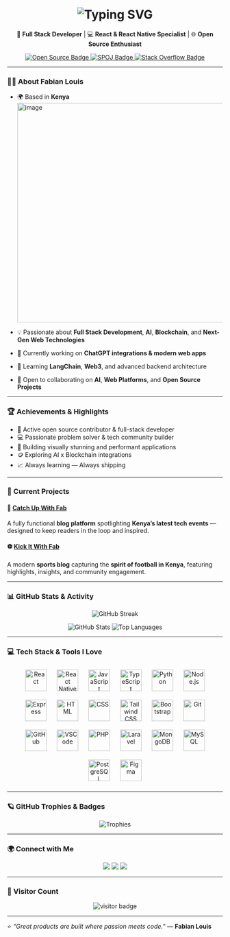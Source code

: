<!-- ✨ Animated Typing Intro -->
<h1 align="center">
  <img src="https://readme-typing-svg.herokuapp.com?font=Fira+Code&pause=1000&color=00C2CB&center=true&vCenter=true&width=600&lines=👋+Hey+I'm+Fabian+Louis;🚀+Full+Stack+Developer;⚛️+React+%7C+React+Native+Specialist;🌍+Tech+Enthusiast+from+Kenya;🎯+Building+impactful+digital+experiences" alt="Typing SVG" />
</h1>

<p align="center">
  🚀 <strong>Full Stack Developer</strong> | 💻 <strong>React & React Native Specialist</strong> | 🌐 <strong>Open Source Enthusiast</strong>
</p>

<p align="center">
  <a href="https://committers.top/india_private" target="_blank">
    <img src="https://img.shields.io/badge/Active-Open%20Source%20Contributor-blue?style=for-the-badge" alt="Open Source Badge"/>
  </a>
  <a href="https://www.spoj.com/" target="_blank">
    <img src="https://img.shields.io/badge/Problem%20Solving-Competitive%20Programming-orange?style=for-the-badge" alt="SPOJ Badge"/>
  </a>
  <a href="https://stackoverflow.com" target="_blank">
    <img src="https://img.shields.io/badge/StackOverflow-Active%20Contributor-brightgreen?style=for-the-badge" alt="Stack Overflow Badge"/>
  </a>
</p>

---

### 🧑‍💻 About Fabian Louis

- 🌍 Based in **Kenya** <img width="512" height="512" alt="image" src="https://github.com/user-attachments/assets/548de6a5-b4b5-4e73-8d6e-2fe8b8237cb4" />
  
- 💡 Passionate about **Full Stack Development**, **AI**, **Blockchain**, and **Next-Gen Web Technologies**  
- 🔭 Currently working on **ChatGPT integrations & modern web apps**  
- 🌱 Learning **LangChain**, **Web3**, and advanced backend architecture  
- 🤝 Open to collaborating on **AI**, **Web Platforms**, and **Open Source Projects**

---

### 🏆 Achievements & Highlights

- 🏅 Active open source contributor & full-stack developer  
- 💻 Passionate problem solver & tech community builder  
- 🚀 Building visually stunning and performant applications  
- 🪙 Exploring AI x Blockchain integrations  
- 📈 Always learning — Always shipping

---

### 🚀 Current Projects

#### 📰 [Catch Up With Fab](https://catchupwithfab.lovable.app/)
A fully functional **blog platform** spotlighting **Kenya’s latest tech events** — designed to keep readers in the loop and inspired.

#### ⚽ [Kick It With Fab](https://kickitwithfab.bolt.host/)
A modern **sports blog** capturing the **spirit of football in Kenya**, featuring highlights, insights, and community engagement.

---

### 📊 GitHub Stats & Activity

<p align="center">
  <img src="https://streak-stats.demolab.com?user=fabianlouis&theme=tokyonight&hide_border=true" alt="GitHub Streak"/>
</p>

<p align="center">
  <img src="https://github-readme-stats.vercel.app/api?username=fabianlouis&show_icons=true&theme=tokyonight&hide_border=true" alt="GitHub Stats"/>
  <img src="https://github-readme-stats.vercel.app/api/top-langs/?username=fabianlouis&layout=compact&theme=tokyonight&hide_border=true" alt="Top Languages"/>
</p>

---

### 💻 Tech Stack & Tools I Love

<p align="center">
  <img src="https://cdn.jsdelivr.net/gh/devicons/devicon/icons/react/react-original.svg" height="50" alt="React" style="margin: 10px; animation: bounce 2s infinite;" />
  <img src="https://cdn.jsdelivr.net/gh/devicons/devicon/icons/react/react-original.svg" height="50" alt="React Native" style="margin: 10px; animation: bounce 2s infinite 0.2s;" />
  <img src="https://cdn.jsdelivr.net/gh/devicons/devicon/icons/javascript/javascript-original.svg" height="50" alt="JavaScript" style="margin: 10px; animation: bounce 2s infinite 0.4s;" />
  <img src="https://cdn.jsdelivr.net/gh/devicons/devicon/icons/typescript/typescript-original.svg" height="50" alt="TypeScript" style="margin: 10px; animation: bounce 2s infinite 0.6s;" />
  <img src="https://cdn.jsdelivr.net/gh/devicons/devicon/icons/python/python-original.svg" height="50" alt="Python" style="margin: 10px; animation: bounce 2s infinite 0.8s;" />
  <img src="https://cdn.jsdelivr.net/gh/devicons/devicon/icons/nodejs/nodejs-original.svg" height="50" alt="Node.js" style="margin: 10px; animation: bounce 2s infinite 1s;" />
  <img src="https://cdn.jsdelivr.net/gh/devicons/devicon/icons/express/express-original.svg" height="50" alt="Express" style="margin: 10px; animation: bounce 2s infinite 1.2s;" />
  <img src="https://cdn.jsdelivr.net/gh/devicons/devicon/icons/html5/html5-original.svg" height="50" alt="HTML" style="margin: 10px; animation: bounce 2s infinite 1.4s;" />
  <img src="https://cdn.jsdelivr.net/gh/devicons/devicon/icons/css3/css3-original.svg" height="50" alt="CSS" style="margin: 10px; animation: bounce 2s infinite 1.6s;" />
  <img src="https://cdn.jsdelivr.net/gh/devicons/devicon/icons/tailwindcss/tailwindcss-original.svg" height="50" alt="Tailwind CSS" style="margin: 10px; animation: bounce 2s infinite 1.8s;" />
  <img src="https://cdn.jsdelivr.net/gh/devicons/devicon/icons/bootstrap/bootstrap-original.svg" height="50" alt="Bootstrap" style="margin: 10px; animation: bounce 2s infinite 2s;" />
  <img src="https://cdn.jsdelivr.net/gh/devicons/devicon/icons/git/git-original.svg" height="50" alt="Git" style="margin: 10px; animation: bounce 2s infinite 2.2s;" />
  <img src="https://cdn.jsdelivr.net/gh/devicons/devicon/icons/github/github-original.svg" height="50" alt="GitHub" style="margin: 10px; animation: bounce 2s infinite 2.4s;" />
  <img src="https://cdn.jsdelivr.net/gh/devicons/devicon/icons/vscode/vscode-original.svg" height="50" alt="VSCode" style="margin: 10px; animation: bounce 2s infinite 2.6s;" />
  <img src="https://cdn.jsdelivr.net/gh/devicons/devicon/icons/php/php-original.svg" height="50" alt="PHP" style="margin: 10px; animation: bounce 2s infinite 2.8s;" />
  <img src="https://cdn.jsdelivr.net/gh/devicons/devicon/icons/laravel/laravel-original.svg" height="50" alt="Laravel" style="margin: 10px; animation: bounce 2s infinite 3s;" />
  <img src="https://cdn.jsdelivr.net/gh/devicons/devicon/icons/mongodb/mongodb-original.svg" height="50" alt="MongoDB" style="margin: 10px; animation: bounce 2s infinite 3.2s;" />
  <img src="https://cdn.jsdelivr.net/gh/devicons/devicon/icons/mysql/mysql-original.svg" height="50" alt="MySQL" style="margin: 10px; animation: bounce 2s infinite 3.4s;" />
  <img src="https://cdn.jsdelivr.net/gh/devicons/devicon/icons/postgresql/postgresql-original.svg" height="50" alt="PostgreSQL" style="margin: 10px; animation: bounce 2s infinite 3.6s;" />
  <img src="https://cdn.jsdelivr.net/gh/devicons/devicon/icons/figma/figma-original.svg" height="50" alt="Figma" style="margin: 10px; animation: bounce 2s infinite 3.8s;" />
</p>

<style>
@keyframes bounce {
  0%, 20%, 50%, 80%, 100% { transform: translateY(0); }
  40% { transform: translateY(-10px); }
  60% { transform: translateY(-5px); }
}
</style>

---

### 🪐 GitHub Trophies & Badges

<p align="center">
  <img src="https://github-profile-trophy.vercel.app/?username=fabianlouis&theme=tokyonight&no-frame=true&row=1&column=6" alt="Trophies"/>
</p>

---

### 🌍 Connect with Me

<p align="center">
  <a href="https://x.com/_fabianlouis"><img src="https://img.shields.io/badge/X-@FabianLouis-black?style=for-the-badge&logo=x" /></a>
  <a href="https://fabianlouis.figma.site"><img src="https://img.shields.io/badge/Portfolio-Figma-black?style=for-the-badge&logo=figma" /></a>
  <a href="mailto:fabianlouis99@gmail.com"><img src="https://img.shields.io/badge/Email-Contact%20Me-green?style=for-the-badge&logo=gmail" /></a>
</p>

---

### 👀 Visitor Count

<p align="center">
  <img src="https://komarev.com/ghpvc/?username=fabianlouis&label=Profile%20Views&color=0e75b6&style=for-the-badge" alt="visitor badge"/>
</p>

---

⭐️ *“Great products are built where passion meets code.”* — **Fabian Louis**
